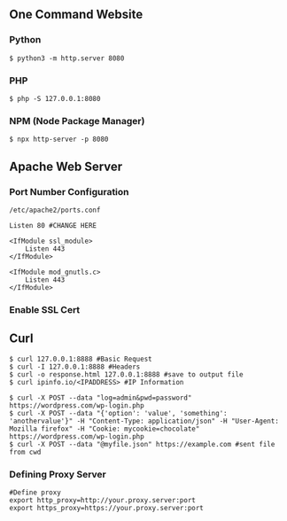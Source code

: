 ## One Command Website

### Python
```
$ python3 -m http.server 8080
```

### PHP
```
$ php -S 127.0.0.1:8080
```

### NPM (Node Package Manager)
```
$ npx http-server -p 8080
```

## Apache Web Server
### Port Number Configuration
```
/etc/apache2/ports.conf

Listen 80 #CHANGE HERE

<IfModule ssl_module>
	Listen 443
</IfModule>

<IfModule mod_gnutls.c>
	Listen 443
</IfModule>
```
### Enable SSL Cert

## Curl

```
$ curl 127.0.0.1:8888 #Basic Request
$ curl -I 127.0.0.1:8888 #Headers
$ curl -o response.html 127.0.0.1:8888 #save to output file
$ curl ipinfo.io/<IPADDRESS> #IP Information
```

```
$ curl -X POST --data "log=admin&pwd=password" https://wordpress.com/wp-login.php
$ curl -X POST --data "{'option': 'value', 'something': 'anothervalue'}" -H "Content-Type: application/json" -H "User-Agent: Mozilla firefox" -H "Cookie: mycookie=chocolate" https://wordpress.com/wp-login.php
$ curl -X POST --data "@myfile.json" https://example.com #sent file from cwd
```

### Defining Proxy Server

```
#Define proxy
export http_proxy=http://your.proxy.server:port
export https_proxy=https://your.proxy.server:port
```












